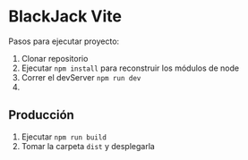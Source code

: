 # BlackJack Vite

Pasos para ejecutar proyecto:

1. Clonar repositorio
2. Ejecutar ```npm install``` para reconstruir los módulos de node
3. Correr el devServer ```npm run dev```
4. 

## Producción

1. Ejecutar ```npm run build```
2. Tomar la carpeta ```dist``` y desplegarla